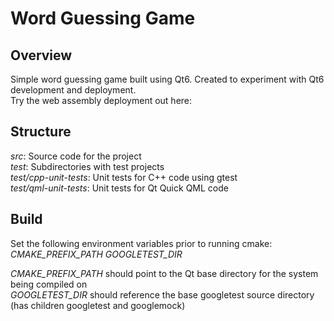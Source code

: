 # Word Guessing Game 

## Overview
Simple word guessing game built using Qt6. 
Created to experiment with Qt6 development and deployment.  
Try the web assembly deployment out here: <demo>  
  
## Structure
_src_: Source code for the project  
_test_: Subdirectories with test projects  
_test/cpp-unit-tests_: Unit tests for C++ code using gtest  
_test/qml-unit-tests_: Unit tests for Qt Quick QML code 

## Build
Set the following environment variables prior to running cmake:  
_CMAKE_PREFIX_PATH_
_GOOGLETEST_DIR_
  
_CMAKE_PREFIX_PATH_ should point to the Qt base directory for the system being compiled on  
_GOOGLETEST_DIR_ should reference the base googletest source directory (has children googletest and googlemock)
